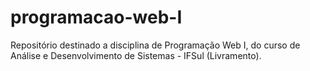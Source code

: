 # programacao-web-I
Repositório destinado a disciplina de Programação Web I, do curso de Análise e Desenvolvimento de Sistemas - IFSul (Livramento).
